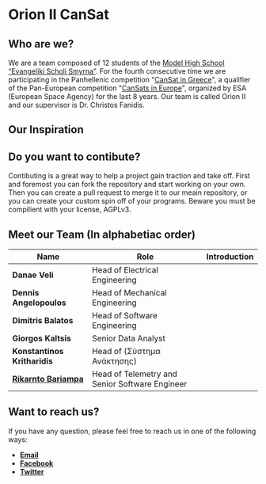 # Orion II CanSat

## Who are we?
We are a team composed of 12 students of the [Model High School “Evangeliki Scholi Smyrna”](http://lyk-evsch-n-smyrn.att.sch.gr/wordpress/?p=1322). For the fourth consecutive time we are participating in the Panhellenic competition "[CanSat in Greece](https://cansat.gr/)", a qualifier of the Pan-European competition "[CanSats in Europe](http://www.esa.int/SPECIALS/CanSat/SEMXTDCKP6G_0.html)", organized by ESA (European Space Agency) for the last 8 years. Our team is called Orion II and our supervisor is Dr. Christos Fanidis.

## Our Inspiration


## Do you want to contibute?
Contibuting is a great way to help a project gain traction and take off. First and foremost you can fork the repository and start working on your own. Then you can create a pull request to merge it to our meain repository, or you can create your custom spin off of your programs. Beware you must be compilient with your license, AGPLv3.


## Meet our Team (In alphabetiac order)
|             Name             |              Role                              | Introduction |
| ---------------------------- | ---------------------------------------------- | ------------ |
|        __Danae Veli__        |         Head of Electrical Engineering         |              |
|    __Dennis Angelopoulos__   |         Head of Mechanical Engineering         |              |
|     __Dimitris Balatos__     |          Head of Software Engineering          |              |
|     __Giorgos Kaltsis__      |               Senior Data Analyst              |              |
|              __Konstantinos Kritharidis__              |           Head of (Σύστημα Ανάκτησης)          |              |
| [__Rikarnto Bariampa__](https://github.com/richardbar) | Head of Telemetry and Senior Software Engineer |              |


## Want to reach us?
If you have any question, please feel free to reach us in one of the following ways:
* [__Email__](mailto:orioncantgr@gmail.com)
* [__Facebook__](https://www.facebook.com/orioncansatteam)
* [__Twitter__](https://twitter.com/OrionCanSat2020)
